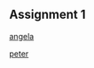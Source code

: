 ## Assignment 1

[angela](https://github.com/ayzcrem/coolnetartproject)

[peter](https://github.com/peterzhn/first-website)
